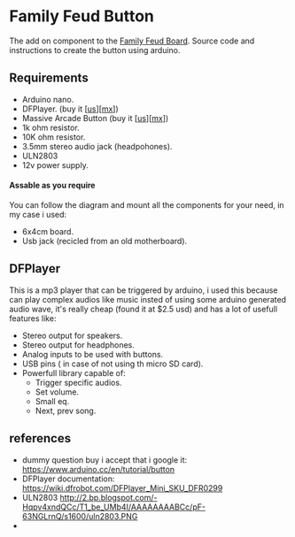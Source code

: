 # Family Feud Button
The add on component to the [Family Feud Board](https://github.com/ebron-tech/FamilyFeud). 
Source code and instructions to create the button using arduino.
## Requirements
* Arduino nano.
* DFPlayer. (buy it [[us](https://www.dfrobot.com/index.php?route=product/product&product_id=1121)][[mx](https://articulo.mercadolibre.com.mx/MLM-651633119-mini-modulo-reproductor-mp3-arduino-cdmx-electronica-_JM?quantity=1)])
*  Massive Arcade Button  (buy it [[us](https://www.adafruit.com/product/1185)][[mx](https://articulo.mercadolibre.com.mx/MLM-651900661-3-botones-gigantes-blancos-led-10cm-arcade-98mm-maquinitas-_JM?quantity=1)])
* 1k ohm resistor.
* 10K ohm resistor.
* 3.5mm stereo audio jack (headpohones).
* ULN2803
* 12v power supply.


#### Assable as you require
You can follow the diagram and mount all the components for your need, in my case i used:
* 6x4cm board.
* Usb jack (recicled from an old motherboard).

## DFPlayer
This is a mp3 player that can be triggered by arduino, i used this because can play complex audios like music insted of using some arduino generated audio wave, it's really cheap (found it at $2.5 usd) and has a lot of usefull features like:
* Stereo output for speakers.
* Stereo output for headphones.
* Analog inputs to be used with buttons.
* USB pins ( in case of not using th micro SD card).
* Powerfull library capable of:
    * Trigger specific audios.
    * Set volume.
    * Small eq.
    * Next, prev song.


## references
* dummy question buy i accept that i google it: https://www.arduino.cc/en/tutorial/button
* DFPlayer documentation: https://wiki.dfrobot.com/DFPlayer_Mini_SKU_DFR0299
* ULN2803 http://2.bp.blogspot.com/-Hqpv4xndQCc/T1_be_UMb4I/AAAAAAAABCc/pF-63NGLrnQ/s1600/uln2803.PNG
*